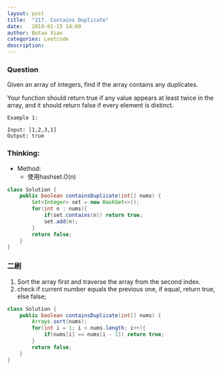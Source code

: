 ```yaml
---
layout: post
title:  "217. Contains Duplicate"
date:   2019-01-15 14:09
author: Botao Xiao
categories: Leetcode
description:
---
```

### Question
Given an array of integers, find if the array contains any duplicates.

Your function should return true if any value appears at least twice in the array, and it should return false if every element is distinct.

```
Example 1:

Input: [1,2,3,1]
Output: true
```

### Thinking:
* Method:
	* 使用hashset.O(n)

```Java
class Solution {
    public boolean containsDuplicate(int[] nums) {
        Set<Integer> set = new HashSet<>();
        for(int n : nums){
            if(set.contains(n)) return true;
            set.add(n);
        }
        return false;
    }
}
```

### 二刷
1. Sort the array first and traverse the array from the second index.
2. check if current number equals the previous one, if equal, return true, else false;
```Java
class Solution {
    public boolean containsDuplicate(int[] nums) {
        Arrays.sort(nums);
        for(int i = 1; i < nums.length; i++){
            if(nums[i] == nums[i - 1]) return true;
        }
        return false;
    }
}
```